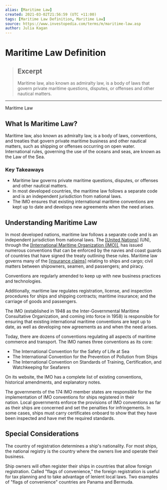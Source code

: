 ```yaml
---
alias: [Maritime Law]
created: 2021-03-02T21:56:59 (UTC +11:00)
tags: [Maritime Law Definition, Maritime Law]
source: https://www.investopedia.com/terms/m/maritime-law.asp
author: Julia Kagan
---
```


# Maritime Law Definition

> ## Excerpt
> Maritime law, also known as admiralty law, is a body of laws that govern private maritime questions, disputes, or offenses and other nautical matters.

---

Maritime Law
## What Is Maritime Law?

Maritime law, also known as admiralty law, is a body of laws, conventions, and treaties that govern private maritime business and other nautical matters, such as shipping or offenses occurring on open water. International rules, governing the use of the oceans and seas, are known as the Law of the Sea.

### Key Takeaways

-   Maritime law governs private maritime questions, disputes, or offenses and other nautical matters.
-   In most developed countries, the maritime law follows a separate code and is an independent jurisdiction from national laws.
-   The IMO ensures that existing international maritime conventions are kept up to date and develops new agreements when the need arises.

## Understanding Maritime Law

In most developed nations, maritime law follows a separate code and is an independent jurisdiction from national laws. The [[United Nations]](https://www.investopedia.com/terms/u/united-nations-un.asp) (UN), through the [[International Maritime Organization (IMO)]](https://www.investopedia.com/terms/i/international-maritime-organization.asp), has issued numerous conventions that can be enforced by the navies and coast guards of countries that have signed the treaty outlining these rules. Maritime law governs many of the [[insurance claims]](https://www.investopedia.com/terms/i/insurance_claim.asp) relating to ships and cargo; civil matters between shipowners, seamen, and passengers; and piracy.

Conventions are regularly amended to keep up with new business practices and technologies.

Additionally, maritime law regulates registration, license, and inspection procedures for ships and shipping contracts; maritime insurance; and the carriage of goods and passengers.

The IMO (established in 1948 as the Inter-Governmental Maritime Consultative Organization, and coming into force in 1958) is responsible for ensuring that existing international maritime conventions are kept up to date, as well as developing new agreements as and when the need arises. 

Today, there are dozens of conventions regulating all aspects of maritime commerce and transport. The IMO names three conventions as its core:

-   The International Convention for the Safety of Life at Sea
-   The International Convention for the Prevention of Pollution from Ships
-   The International Convention on Standards of Training, Certification, and Watchkeeping for Seafarers

On its website, the IMO has a complete list of existing conventions, historical amendments, and explanatory notes.

The governments of the 174 IMO member states are responsible for the implementation of IMO conventions for ships registered in their nation. Local governments enforce the provisions of IMO conventions as far as their ships are concerned and set the penalties for infringements. In some cases, ships must carry certificates onboard to show that they have been inspected and have met the required standards.

## Special Considerations

The country of registration determines a ship's nationality. For most ships, the national registry is the country where the owners live and operate their business.

Ship owners will often register their ships in countries that allow foreign registration. Called "flags of convenience," the foreign registration is useful for tax planning and to take advantage of lenient local laws. Two examples of "flags of convenience" countries are Panama and Bermuda.
